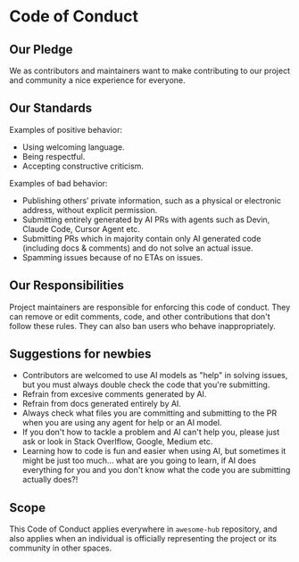 # Code of Conduct

## Our Pledge

We as contributors and maintainers want to make contributing to our project and community a nice experience for everyone.

## Our Standards

Examples of positive behavior:

- Using welcoming language.
- Being respectful.
- Accepting constructive criticism.

Examples of bad behavior:

- Publishing others’ private information, such as a physical or electronic address, without explicit permission.
- Submitting entirely generated by AI PRs with agents such as Devin, Claude Code, Cursor Agent etc.
- Submitting PRs which in majority contain only AI generated code (including docs & comments) and do not solve an actual issue.
- Spamming issues because of no ETAs on issues.

## Our Responsibilities

Project maintainers are responsible for enforcing this code of conduct. They can remove or edit comments, code, and other contributions that don't follow these rules. They can also ban users who behave inappropriately.

## Suggestions for newbies

- Contributors are welcomed to use AI models as "help" in solving issues, but you must always double check the code that you're submitting.
- Refrain from excesive comments generated by AI.
- Refrain from docs generated entirely by AI.
- Always check what files you are committing and submitting to the PR when you are using any agent for help or an AI model.
- If you don't how to tackle a problem and AI can't help you, please just ask or look in Stack Overlflow, Google, Medium etc.
- Learning how to code is fun and easier when using AI, but sometimes it might be just too much... what are you going to learn, if AI does everything for you and you don't know what the code you are submitting actually does?!

## Scope

This Code of Conduct applies everywhere in `awesome-hub` repository, and also applies when an individual is officially representing the project or its community in other spaces.